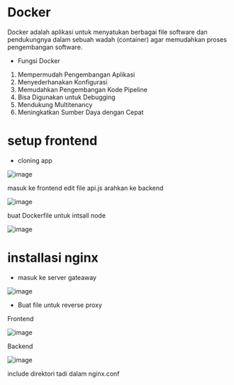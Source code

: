 # Docker 


Docker adalah aplikasi untuk menyatukan berbagai file software dan pendukungnya dalam sebuah wadah (container) agar memudahkan proses pengembangan software.

- Fungsi Docker

1. Mempermudah Pengembangan Aplikasi
2. Menyederhanakan Konfigurasi
3. Memudahkan Pengembangan Kode Pipeline
4. Bisa Digunakan untuk Debugging
5. Mendukung Multitenancy
6. Meningkatkan Sumber Daya dengan Cepat



# setup frontend 


- cloning app


![image](https://user-images.githubusercontent.com/18206510/205825447-197cc834-32b9-4c7e-8351-86f0b3b6bd5a.png)



masuk ke frontend edit file api.js arahkan ke backend



![image](https://user-images.githubusercontent.com/18206510/205826330-d0484313-4064-409f-80e4-fd819e1535ed.png)



buat Dockerfile untuk intsall node




![image](https://user-images.githubusercontent.com/18206510/205835155-5e27a4ff-0fe8-4f08-9cd2-785b5bee825e.png)







# installasi nginx


- masuk ke server gateaway



![image](https://user-images.githubusercontent.com/18206510/205839170-906d5afb-571b-41d7-987c-4cf7c5bd0f6b.png)




- Buat file untuk reverse proxy


Frontend

![image](https://user-images.githubusercontent.com/18206510/205840563-1b4b392b-5a42-4afb-9935-49255c5bc26b.png)


Backend

![image](https://user-images.githubusercontent.com/18206510/205840714-40626304-1ba2-4955-a5ac-b6f79186d66a.png)


include direktori tadi dalam nginx.conf






